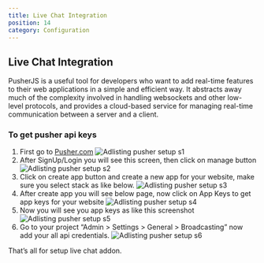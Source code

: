 ```yaml
---
title: Live Chat Integration
position: 14
category: Configuration
---
```


## Live Chat Integration

PusherJS is a useful tool for developers who want to add real-time features to their web applications in a simple and efficient way. It abstracts away much of the complexity involved in handling websockets and other low-level protocols, and provides a cloud-based service for managing real-time communication between a server and a client.

### To get pusher api keys

1. First go to [Pusher.com](https://pusher.com/)
   ![Adlisting pusher setup s1](/docs/schooling/pusher-s1.png)
2. After SignUp/Login you will see this screen, then click on manage button
   ![Adlisting pusher setup s2](/docs/schooling/pusher-s2.png)
3. Click on create app button and create a new app for your website, make sure you select stack as like below.
   ![Adlisting pusher setup s3](/docs/schooling/pusher-s3.png)
4. After create app you will see below page, now click on App Keys to get app keys for your website
   ![Adlisting pusher setup s4](/docs/schooling/pusher-s4.png)
5. Now you will see you app keys as like this screenshot
   ![Adlisting pusher setup s5](/docs/schooling/pusher-s5.png)
6. Go to your project “Admin > Settings > General > Broadcasting” now add your all api credentials.
   ![Adlisting pusher setup s6](/docs/adlisting/pusher-s7.png)

That’s all for setup live chat addon.
